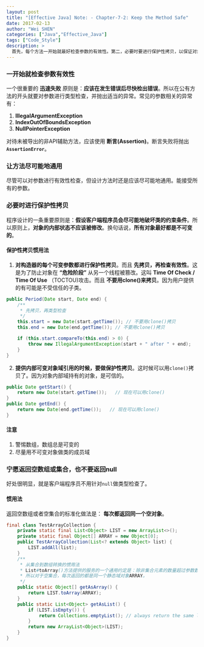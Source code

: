 ```yaml
---
layout: post
title: "[Effective Java] Note: - Chapter-7-2: Keep the Method Safe"
date: 2017-02-13
author: "Wei SHEN"
categories: ["Java","Effective_Java"]
tags: ["Code_Style"]
description: >
  首先，每个方法一开始就最好检查参数的有效性。第二，必要时要进行保护性拷贝，以保证对象的状态不被改变。第三，宁愿返回空数组或者集合也不要返回null。
---
```


### 一开始就检查参数有效性
一个很重要的 **迅速失败** 原则是：**应该在发生错误后尽快检出错误**。所以在公有方法的开头就要对参数进行类型检查，并抛出适当的异常。常见的参数相关的异常有：
1. **IllegalArgumentException**
2. **IndexOutOfBoundsException**
3. **NullPointerException**

对待未被导出的非API辅助方法，应该使用 **断言(Assertion)**。断言失败将抛出 **`AssertionError`**。

### 让方法尽可能地通用
尽管可以对参数进行有效性检查，但设计方法时还是应该尽可能地通用。能接受所有的参数。

### 必要时进行保护性拷贝
程序设计的一条重要原则是：**假设客户端程序员会尽可能地破坏类的约束条件**。所以原则上，**对象的内部状态不应该被修改**。换句话说，**所有对象最好都是不可变的**。

#### 保护性拷贝惯用法
1. **对构造器的每个可变参数都进行保护性拷贝**。而且 **先拷贝，再检查有效性**。这是为了防止对象在 **“危险阶段”** 从另一个线程被篡改。这叫 **Time Of Check / Time Of Use** （TOCTOU)攻击。而且 **不要用clone()来拷贝**。因为用户提供的有可能是不受信任的子类。

```java
public Period(Date start, Date end) {
    /**
     * 先拷贝，再类型检查
     */
    this.start = new Date(start.getTime()); // 不要用clone()拷贝
    this.end = new Date(end.getTime()); // 不要用clone()拷贝

    if (this.start.compareTo(this.end) > 0) {
        throw new IllegalArgumentException(start + " after " + end);
    }
}
```

2. **提供内部可变对象域引用的时候，要做保护性拷贝**。这时候可以用`clone()`拷贝了。因为对象内部域持有的对象，是可信的。

```java
public Date getStart() {
    return new Date(start.getTime());   // 现在可以用clone()
}
public Date getEnd() {
    return new Date(end.getTime());   // 现在可以用clone()
}
```

#### 注意
1. 警惕数组，数组总是可变的
2. 尽量用不可变对象做类的成员域

### 宁愿返回空数组或集合，也不要返回null
好处很明显，就是客户端程序员不用针对`null`做类型检查了。

#### 惯用法
返回空数组或者空集合的标准化做法是： **每次都返回同一个空对象**。
```java
final class TestArrayCollection {
    private static final List<Object> LIST = new ArrayList<>();
    private static final Object[] ARRAY = new Object[0];
    public TestArrayCollection(List<? extends Object> list) {
        LIST.addAll(list);
    }
    /**
     * 从集合到数组转换的惯用法
     * List#toArray()方法提供的服务的一个通用约定是：除非集合元素的数量超过参数数组限定的长度，否则返回原数组。
     * 所以对于空集合，每次返回的都是同一个静态域对象ARRAY。
     */
    public static Object[] getAsArray() {
        return LIST.toArray(ARRAY);
    }
    public static List<Object> getAsList() {
        if (LIST.isEmpty()) {
            return Collections.emptyList(); // always return the same list
        }
        return new ArrayList<Object>(LIST);
    }
}
```
